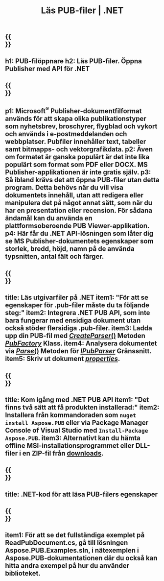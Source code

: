 ﻿---
translation: true
template: /_templates/reader-net.md
title: Läs PUB-filer | .NET
description: Öppna utgivarfiler programmatiskt. On-premise .NET C# API-lösning för att läsa PUB-egenskaper. Använd den för att integrera i ditt projekt.
url: /net/read-pub-file/
metakeywords: öppna pubfilen .net, visa förlagsfiler c#, läs förlagsfiler, förlagsvisare för c#, pubformatläsare, pubfilöppnare
family: pub
platformtag: net
---

{{<section banner>}}
---
h1: PUB-filöppnare
h2: Läs PUB-filer. Öppna Publisher med API för .NET
---

{{<section overview>}}
---
p1: Microsoft<sup>®</sup> Publisher-dokumentfilformat används för att skapa olika publikationstyper som nyhetsbrev, broschyrer, flygblad och vykort och används i e-postmeddelanden och webbplatser. Pubfiler innehåller text, tabeller samt bitmapps- och vektorgrafikdata.
p2: Även om formatet är ganska populärt är det inte lika populärt som format som PDF eller DOCX. MS Publisher-applikationen är inte gratis själv.
p3: Så ibland krävs det att öppna PUB-filer utan detta program. Detta behövs när du vill visa dokumentets innehåll, utan att redigera eller manipulera det på något annat sätt, som när du har en presentation eller recension. För sådana ändamål kan du använda en plattformsoberoende PUB Viewer-applikation.
p4: Här får du .NET API-lösningen som låter dig se MS Publisher-dokumentets egenskaper som storlek, bredd, höjd, namn på de använda typsnitten, antal fält och färger.
---

{{<section feature1>}}
---
title: Läs utgivarfiler på .NET
item1: "För att se egenskaper för .pub-filer måste du ta följande steg:"
item2: Integrera .NET PUB API, som inte bara fungerar med ensidiga dokument utan också stöder flersidiga .pub-filer.
item3: Ladda upp din PUB-fil med [*CreateParser*()](https://reference.aspose.com/pub/net/aspose.pub/pubfactory/methods/createparser/index) Metoden [*PubFactory*](https://reference.aspose.com/pub/net/aspose.pub/pubfactory/) Klass.
item4: Analysera dokumentet via [*Parse*()](https://reference.aspose.com/pub/net/aspose.pub/ipubparser/methods/parse) Metoden för [*IPubParser*](https://referens.aspose.com/pub/net/aspose.pub/ipubparser) Gränssnitt.
item5: Skriv ut dokument [*properties*](https://reference.aspose.com/pub/net/aspose.pub/document/#properties).
---

{{<section feature2>}}
---
title: Kom igång med .NET PUB API
item1: "Det finns två sätt att få produkten installerad:"
item2: Installera från kommandoraden som ```nuget install Aspose.PUB``` eller via Package Manager Console of Visual Studio med ```Install-Package Aspose.PUB```.
item3: Alternativt kan du hämta offline MSI-installationsprogrammet eller DLL-filer i en ZIP-fil från [downloads](https://releases.aspose.com/pub/net/).
---

{{<section codeexample>}}
---
title: .NET-kod för att läsa PUB-filers egenskaper
---

{{<section summary>}}
---
item1: För att se det fullständiga exemplet på ReadPubDocument.cs, gå till lösningen Aspose.PUB.Examples.sln, i nätexemplen i Aspose.PUB-dokumentationen där du också kan hitta andra exempel på hur du använder biblioteket.
---